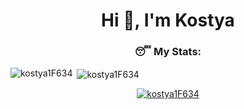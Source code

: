 <h1 align="center">Hi 👋, I'm Kostya</h1>

<h3 align="center">😴 My Stats:</h3>

<p><img align="left" src="https://github-readme-stats.vercel.app/api/top-langs?username=kostya1F634&show_icons=true&locale=en&layout=compact&theme=github_dark&hide_border=true" alt="kostya1F634" /></p>

<p>&nbsp;<img align="center" src="https://github-readme-stats.vercel.app/api?username=kostya1F634&show_icons=true&locale=en&theme=github_dark&hide_border=true" alt="kostya1F634" /></p>

<p align="center"> 
  <a href="https://github.com/ryo-ma/github-profile-trophy">
    <img src="https://github-profile-trophy.vercel.app/?username=kostya1F634&theme=darkhub&column=6&margin-w=15&margin-h=15&no-frame=true&title=MultiLanguage,Stars,Followers,Experience,Repositories,Commits" alt="kostya1F634" />
  </a> 
</p>

